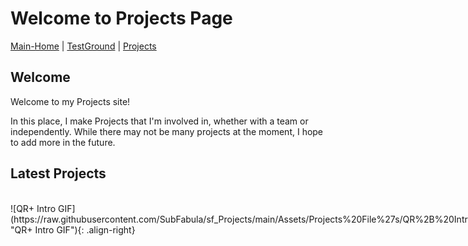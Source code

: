 # Welcome to Projects Page

[Main-Home](https://subfabula.github.io) | [TestGround](https://subfabula.github.io/SF_W/) | [Projects](https://subfabula.github.io/sf_Projects/)

## Welcome

Welcome to my Projects site!

In this place, I make Projects that I'm involved in, whether with a team or independently. While there may not be many projects at the moment, I hope to add more in the future.

## Latest Projects

<div style="display: flex; align-items: center;">
    ![QR+ Intro GIF](https://raw.githubusercontent.com/SubFabula/sf_Projects/main/Assets/Projects%20File%27s/QR%2B%20Intro.gif "QR+ Intro GIF"){: .align-right}
    <div>
        ### [QR-Plus](https://subfabula.github.io/QR-Plus/)
        This is a Website for the QR+ Team, which is a team in Teknofest.
    </div>
</div>

<!-- Placeholder for dynamically generated content -->
